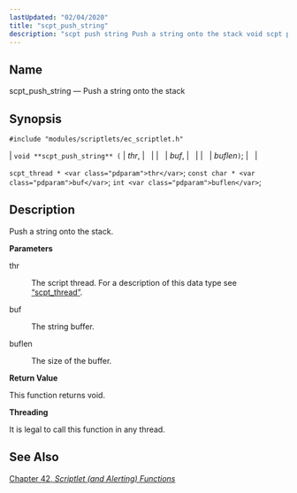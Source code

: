 ```yaml
---
lastUpdated: "02/04/2020"
title: "scpt_push_string"
description: "scpt push string Push a string onto the stack void scpt push string thr buf buflen scpt thread thr const char buf int buflen Push a string onto the stack thr The script thread For a description of this data type see Section 68 72 scpt thread buf The string..."
---
```


<a name="apis.scpt_push_string"></a> 
## Name

scpt_push_string — Push a string onto the stack

## Synopsis

`#include "modules/scriptlets/ec_scriptlet.h"`

| `void **scpt_push_string** (` | <var class="pdparam">thr</var>, |   |
|   | <var class="pdparam">buf</var>, |   |
|   | <var class="pdparam">buflen</var>`)`; |   |

`scpt_thread * <var class="pdparam">thr</var>`;
`const char * <var class="pdparam">buf</var>`;
`int <var class="pdparam">buflen</var>`;<a name="idp59411584"></a> 
## Description

Push a string onto the stack.

**<a name="idp59412800"></a> Parameters**

<dl class="variablelist">

<dt>thr</dt>

<dd>

The script thread. For a description of this data type see [“scpt_thread”](/momentum/3/3-api/structs-scpt-thread).

</dd>

<dt>buf</dt>

<dd>

The string buffer.

</dd>

<dt>buflen</dt>

<dd>

The size of the buffer.

</dd>

</dl>

**<a name="idp59419776"></a> Return Value**

This function returns void.

**<a name="idp59420688"></a> Threading**

It is legal to call this function in any thread.

<a name="idp59422240"></a> 
## See Also

[Chapter 42, *Scriptlet (and Alerting) Functions*](script "Chapter 42. Scriptlet (and Alerting) Functions")